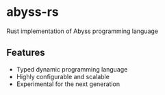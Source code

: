 # abyss-rs
Rust implementation of Abyss programming language


## Features
- Typed dynamic programming language
- Highly configurable and scalable
- Experimental for the next generation